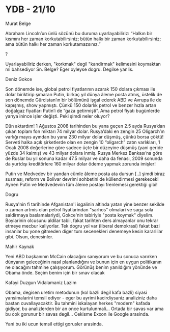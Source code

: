 # YDB - 21/10

Murat Belge

Abraham Lincoln’un ünlü sözünü bu duruma uyarlayabiliriz: “Halkın bir kısmını her zaman korkutabilirsiniz; bütün halkı bir zaman korkutabilirsiniz; ama bütün halkı her zaman korkutamazsınız.”

?

Uyarlayabiliriz derken, "korkmak" degil "kandirmak" kelimesini koymaktan mi bahsediyor Sn. Belge? Eger oyleyse dogru. Degilse yanlis.

Deniz Gokce

Son dönemde ise, global petrol fiyatlarının azarak 150 dolara çıkması ile dolar biriktirip şımaran Putin, birkaç yıl dünya âleme posta atmış, üstelik de son dönemde Gürcistan’ın bir bölümünü işgal ederek ABD ve Avrupa ile de kapışmış, show yapmıştı. Çünkü 150 dolarlık petrol ve benzer hızla artan doğalgaz fiyatları Putin’i de “gaza getirmişti”. Ama petrol fiyatı bugünlerde yarıya inince işler değişti. Peki şimdi neler oluyor?

Dün aktardım! 1 Ağustos 2008 tarihinden bu yana geçen 2.5 ayda Rusya’dan çıkan toplam fon miktarı 74 milyar dolar. Rusya’daki en zengin 25 Oligarch’ın varlığı mayıs ayından bu yana 230 milyar dolar düşmüş, çünkü borsa çöktü! Serveti halka açık şirketlerde olan en zengin 10 “oligarch” zatın varlıkları, 1 Ocak 2008 değerlerine göre sadece üçte bir düzeyine düşmüş (yani geride yüzde 34 kalmış) ve 43 milyar dolara inmiş. Rusya Merkez Bankası’na göre de Ruslar bu yıl sonuna kadar 47.5 milyar ve daha da fenası, 2009 sonunda da yurtdışı kreditörlere 160 milyar dolar ödeme yapmak zorunda imişler!

Putin ve Medvedev bir yandan cümle âleme posta ata dursun [..] şimdi biraz susması, reform ve Bolivar devrimi sohbetini de küllendirmesi gerekecek! Aynen Putin ve Medvedevíin tüm âleme postayı frenlemesi gerektiği gibi!

Dogru

Rusya'nin fi tarihinde Afganistan'i isgalinin altinda yatan yine benzer sekilde o zaman artmis olan petrol fiyatlarindan "sarhos" olmalari ve saga sola saldirmaya baslamalariydi, Gokce'nin tabiriyle "posta koymak" diyelim. Boylarinin olcusunu aldilar tabii, fakat tarihten ders almayanlar onu tekrar etmeye mecbur kaliyorlar. Tek dogru yol var (liberal demokrasi) fakat bazi insanlar bu yone gitmeden diger tum secenekleri denemeye kesin kararlilar gibi. Olsun, denesinler.

Mahir Kaynak

Yeni ABD başkanının McCain olacağını sanıyorum ve bu sonuca varırken dünyanın geleceğinin nasıl planlandığını ve bunun için en uygun politikanın ne olacağını tahmine çalışıyorum. Görünüş benim yanıldığım yönünde ve Obama önde. Seçim benim için bir sınav olacak

Kafayi Duzgun Vidalamaniz Lazim

Obama, degisen uretim metodunun (kol bazli degil kafa bazli) siyasi yansimalarini temsil ediyor - eger bu ayrimi kacirdiysaniz analiziniz daha bastan cuvallayacaktir. Bu tahmini iskalayan herkes "modern" kafada gidiyor, bu analizlerden bir an once kurtulunmali... Ortada bir savas var ama bu cok gorunur bir savas degil... Cekisme Exxon ile Google arasinda.

Yani bu iki ucun temsil ettigi gorusler arasinda.

